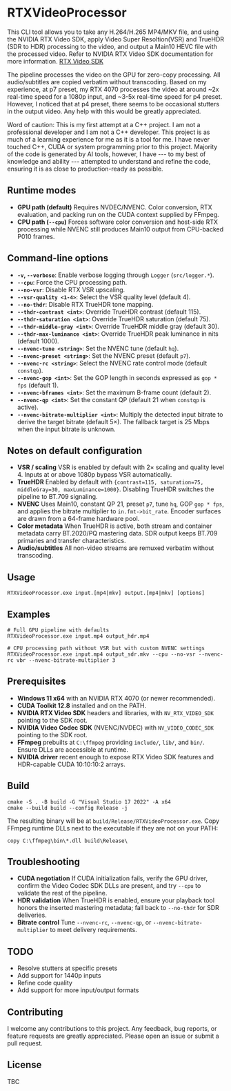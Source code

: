 # RTXVideoProcessor

This CLI tool allows you to take any H.264/H.265 MP4/MKV file, and using the NVIDIA RTX Video SDK, apply Video Super Resoltion(VSR) and TrueHDR (SDR to HDR) processing to the video, and output a Main10 HEVC file with the processed video. Refer to NVIDIA RTX Video SDK documentation for more information. [RTX Video SDK](https://developer.nvidia.com/rtx-video-sdk)

The pipeline processes the video on the GPU for zero-copy processing. All audio/subtitles are copied verbatim without transcoding. Based on my experience, at p7 preset, my RTX 4070 processes the video at around ~2x real-time speed for a 1080p input, and ~3-5x real-time speed for p4 preset. However, I noticed that at p4 preset, there seems to be occasional stutters in the output video. Any help with this would be greatly appreciated.

Word of caution: This is my first attempt at a C++ project. I am not a professional developer and I am not a C++ developer. This project is as much of a learning experience for me as it is a tool for me. I have never touched C++, CUDA or system programming prior to this project. Majority of the code is generated by AI tools, however, I have --- to my best of knowledge and ability --- attempted to understand and refine the code, ensuring it is as close to production-ready as possible. 

## Runtime modes
- **GPU path (default)** Requires NVDEC/NVENC. Color conversion, RTX evaluation, and packing run on the CUDA context supplied by FFmpeg. 
- **CPU path (`--cpu`)** Forces software color conversion and host-side RTX processing while NVENC still produces Main10 output from CPU-backed P010 frames.


## Command-line options
- **`-v`, `--verbose`**: Enable verbose logging through `Logger` (`src/logger.*`).
- **`--cpu`**: Force the CPU processing path.
- **`--no-vsr`**: Disable RTX VSR upscaling.
- **`--vsr-quality <1-4>`**: Select the VSR quality level (default 4).
- **`--no-thdr`**: Disable RTX TrueHDR tone mapping.
- **`--thdr-contrast <int>`**: Override TrueHDR contrast (default 115).
- **`--thdr-saturation <int>`**: Override TrueHDR saturation (default 75).
- **`--thdr-middle-gray <int>`**: Override TrueHDR middle gray (default 30).
- **`--thdr-max-luminance <int>`**: Override TrueHDR peak luminance in nits (default 1000).
- **`--nvenc-tune <string>`**: Set the NVENC tune (default `hq`).
- **`--nvenc-preset <string>`**: Set the NVENC preset (default `p7`).
- **`--nvenc-rc <string>`**: Select the NVENC rate control mode (default `constqp`).
- **`--nvenc-gop <int>`**: Set the GOP length in seconds expressed as `gop * fps` (default 1).
- **`--nvenc-bframes <int>`**: Set the maximum B-frame count (default 2).
- **`--nvenc-qp <int>`**: Set the constant QP (default 21 when `constqp` is active).
- **`--nvenc-bitrate-multiplier <int>`**: Multiply the detected input bitrate to derive the target bitrate (default 5×). The fallback target is 25 Mbps when the input bitrate is unknown.

## Notes on default configuration
- **VSR / scaling** VSR is enabled by default with 2× scaling and quality level 4. Inputs at or above 1080p bypass VSR automatically.
- **TrueHDR** Enabled by default with `{contrast=115, saturation=75, middleGray=30, maxLuminance=1000}`. Disabling TrueHDR switches the pipeline to BT.709 signaling.
- **NVENC** Uses Main10, constant QP 21, preset `p7`, tune `hq`, GOP `gop * fps`, and applies the bitrate multiplier to `in.fmt->bit_rate`. Encoder surfaces are drawn from a 64-frame hardware pool.
- **Color metadata** When TrueHDR is active, both stream and container metadata carry BT.2020/PQ mastering data. SDR output keeps BT.709 primaries and transfer characteristics.
- **Audio/subtitles** All non-video streams are remuxed verbatim without transcoding.

## Usage
```
RTXVideoProcessor.exe input.[mp4|mkv] output.[mp4|mkv] [options]
```

## Examples
```
# Full GPU pipeline with defaults
RTXVideoProcessor.exe input.mp4 output_hdr.mp4

# CPU processing path without VSR but with custom NVENC settings
RTXVideoProcessor.exe input.mp4 output_sdr.mkv --cpu --no-vsr --nvenc-rc vbr --nvenc-bitrate-multiplier 3
```


## Prerequisites
- **Windows 11 x64** with an NVIDIA RTX 4070 (or newer recommended).
- **CUDA Toolkit 12.8** installed and on the PATH.
- **NVIDIA RTX Video SDK** headers and libraries, with `NV_RTX_VIDEO_SDK` pointing to the SDK root.
- **NVIDIA Video Codec SDK** (NVENC/NVDEC) with `NV_VIDEO_CODEC_SDK` pointing to the SDK root.
- **FFmpeg** prebuilts at `C:\ffmpeg` providing `include/`, `lib/`, and `bin/`. Ensure DLLs are accessible at runtime.
- **NVIDIA driver** recent enough to expose RTX Video SDK features and HDR-capable CUDA 10:10:10:2 arrays.

## Build
```
cmake -S . -B build -G "Visual Studio 17 2022" -A x64
cmake --build build --config Release -j
```
The resulting binary will be at `build/Release/RTXVideoProcessor.exe`. Copy FFmpeg runtime DLLs next to the executable if they are not on your PATH:
```
copy C:\ffmpeg\bin\*.dll build\Release\
```

## Troubleshooting
- **CUDA negotiation** If CUDA initialization fails, verify the GPU driver, confirm the Video Codec SDK DLLs are present, and try `--cpu` to validate the rest of the pipeline.
- **HDR validation** When TrueHDR is enabled, ensure your playback tool honors the inserted mastering metadata; fall back to `--no-thdr` for SDR deliveries.
- **Bitrate control** Tune `--nvenc-rc`, `--nvenc-qp`, or `--nvenc-bitrate-multiplier` to meet delivery requirements.

## TODO
- Resolve stutters at specific presets
- Add support for 1440p inputs
- Refine code quality
- Add support for more input/output formats

## Contributing
I welcome any contributions to this project. Any feedback, bug reports, or feature requests are greatly appreciated. Please open an issue or submit a pull request.

## License
TBC


